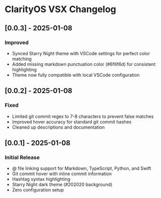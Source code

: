 # ClarityOS VSX Changelog

## [0.0.3] - 2025-01-08

### Improved
- Synced Starry Night theme with VSCode settings for perfect color matching
- Added missing markdown punctuation color (#6f6f6d) for consistent highlighting
- Theme now fully compatible with local VSCode configuration

## [0.0.2] - 2025-01-08

### Fixed
- Limited git commit regex to 7-8 characters to prevent false matches
- Improved hover accuracy for standard git commit hashes
- Cleaned up descriptions and documentation

## [0.0.1] - 2025-01-08

### Initial Release
- @ file linking support for Markdown, TypeScript, Python, and Swift
- Git commit hover with inline commit information
- Hashtag syntax highlighting
- Starry Night dark theme (#202020 background)
- Zero configuration setup